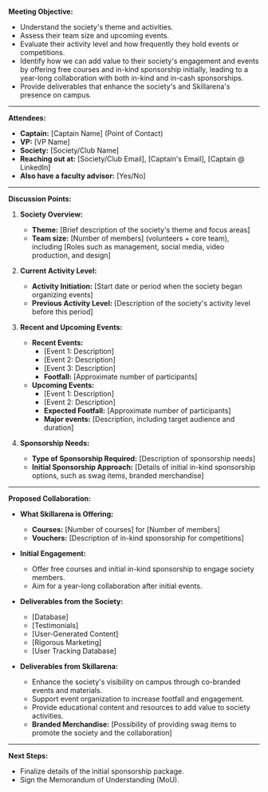 **Meeting Objective:**

- Understand the society's theme and activities.
- Assess their team size and upcoming events.
- Evaluate their activity level and how frequently they hold events or competitions.
- Identify how we can add value to their society's engagement and events by offering free courses and in-kind sponsorship initially, leading to a year-long collaboration with both in-kind and in-cash sponsorships.
- Provide deliverables that enhance the society's and Skillarena's presence on campus.

---

**Attendees:**

- **Captain:** [Captain Name] (Point of Contact)
- **VP:** [VP Name]
- **Society:** [Society/Club Name]
- **Reaching out at:** [Society/Club Email], [Captain's Email], [Captain @ LinkedIn]
- **Also have a faculty advisor:** [Yes/No]

---

**Discussion Points:**

1. **Society Overview:**
    
    - **Theme:** [Brief description of the society's theme and focus areas]
    - **Team size:** [Number of members] (volunteers + core team), including [Roles such as management, social media, video production, and design]
2. **Current Activity Level:**
    
    - **Activity Initiation:** [Start date or period when the society began organizing events]
    - **Previous Activity Level:** [Description of the society's activity level before this period]
3. **Recent and Upcoming Events:**
    
    - **Recent Events:**
        - [Event 1: Description]
        - [Event 2: Description]
        - [Event 3: Description]
        - **Footfall:** [Approximate number of participants]
    - **Upcoming Events:**
        - [Event 1: Description]
        - [Event 2: Description]
        - **Expected Footfall:** [Approximate number of participants]
        - **Major events:** [Description, including target audience and duration]
4. **Sponsorship Needs:**
    
    - **Type of Sponsorship Required:** [Description of sponsorship needs]
    - **Initial Sponsorship Approach:** [Details of initial in-kind sponsorship options, such as swag items, branded merchandise]

---

**Proposed Collaboration:**

- **What Skillarena is Offering:**
    
    - **Courses:** [Number of courses] for [Number of members]
    - **Vouchers:** [Description of in-kind sponsorship for competitions]
- **Initial Engagement:**
    
    - Offer free courses and initial in-kind sponsorship to engage society members.
    - Aim for a year-long collaboration after initial events.
- **Deliverables from the Society:**
    
    - [Database]
    - [Testimonials]
    - [User-Generated Content]
    - [Rigorous Marketing]
    - [User Tracking Database]
- **Deliverables from Skillarena:**
    
    - Enhance the society's visibility on campus through co-branded events and materials.
    - Support event organization to increase footfall and engagement.
    - Provide educational content and resources to add value to society activities.
    - **Branded Merchandise:** [Possibility of providing swag items to promote the society and the collaboration]

---

**Next Steps:**

- Finalize details of the initial sponsorship package.
- Sign the Memorandum of Understanding (MoU).